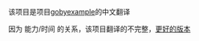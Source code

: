 该项目是项目[gobyexample](https://github.com/mmcgrana/gobyexample)的中文翻译

因为 能力/时间 的关系，该项目翻译的不完整，[更好的版本](http://everyx.github.io/gobyexample/)